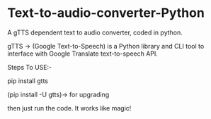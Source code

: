 # Text-to-audio-converter-Python
A gTTS dependent text to audio converter, coded in python.


gTTS -> (Google Text-to-Speech) is a Python library and CLI tool to interface with Google Translate text-to-speech API.

Steps To USE:-

pip install gtts      

(pip install -U gtts)-> for upgrading

then just run the code.
It works like magic!
